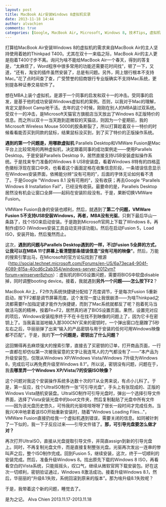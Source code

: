 ```yaml
---
layout: post
title: MacBook Air安装Windows 8虚拟机实录
date: 2013-11-18 14:44
author: alvachien
comments: true
categories: [Google, MacBook Air, Microsoft, Windows 8, 技术Tips, 虚拟机]
---
```

打算给MacBook Air安装Windows 8的虚拟机的需求来自MacBook Air的主人坚持使用着她的Thinkpad T400。尤其在双十一来临之际，MacBook Air的主人更是抱着T400寸步不离。询问为啥不能给MacBook Air一个春天，得到的答复是，“太麻烦了，Word程序中很多常用的功能还需要花时间找”，顿了一下，又道，“还有，淘宝的插件虽然安装了，总是有问题。另外，网上银行根本不支持Mac。”花了点时间查了查，广受赞誉的招商银行专业版确实不支持Mac系统，更别提各种证券交易软件了。

想在MBA上装个虚拟机，是源于一个同事的启发和双十一的冲击。受同事的启发，是基于他的成功安装Windows虚拟机的案例。否则，以我对于Mac的理解，肯定又是Boot Camp地干活。去年的这个时候，刚刚在别人的MBA装过双系统。受双十一的冲击，是Microsoft天猫官方旗舰店当天放出了Windows 8正版特价的信息。而之所以双十一当天跑到逛微软的天猫店，则因为一个星期前，我的Microsoft Wireless Mouse 5000的胶条断裂了，所以打算趁着双十一特价的时候看看能否买到同款的鼠标，结果鼠标没买到，到了买了特价的正版操作系统。

**遇到的第一个问题是，用哪款虚拟机**
Parallels Desktop和VMWare Fusion是Mac平台上比较常用的两种虚拟机，决定跟着同事的成功案例走——使用Parallels Desktop。于是安装Parallels Desktop 9，居然直接支持USB安装虚拟操作系统。于是找来专门准备的Windows 8 USB安装盘，看着Windows 8特有的四格蓝色徽标浮现在窗口中央，也看着这个画面定格在收集信息阶段，一条错误信息显示在Windows安装界面，依稀能分辨“没有可用的”，后面的字体无论如何看不清了。于是Google "Windows 8.1 没有可用的"，没有收获；再去Google “Parallels Windows 8 Installation Fail”，已经没有收获。最要命的是，Parallels Desktop居然没有机会让窗口全屏——起码在安装阶段没有。于是，果断切换VMWare Fusion。

VMWare Fusion自身的安装也顺利，然后，就遇到了**第二个问题，VMWare Fusion 5不支持USB安装Windows，再者，MBA没有光驱**。只剩下最后华山一条路了，找个ISO来启动安装。于是跑到Microsoft官网上下载了Windows 8，再制作成ISO (Windows安装工具自动支持该功能)。然后在启动Fusion 5，Load ISO，安装开始，然后戛然而止。

这次，**遇到的问题与Parallels Desktop遇到的一样，不过Fusion 5全屏的方式，让我可以在MBA 11寸屏幕上看清楚那条错误信息“没有可用的映像”**。然后，万能的搜索引擎出马，在Microsoft的官方论坛找到了根源（<a href="http://social.technet.microsoft.com/Forums/en-US/6a73eca4-904f-4089-815a-40cd6c2ab354/windows-server-2012vm?forum=winserver8zhcn">http://social.technet.microsoft.com/Forums/en-US/6a73eca4-904f-4089-815a-40cd6c2ab354/windows-server-2012vm?forum=winserver8zhcn</a>）：虚拟机的BIOS设置问题，需要将BIOS中软盘disable掉，同时调整booting device。接着，我就遇到**另外一个问题——怎么按下F2**？

MacBook Air上，F2作为系统快捷键分配给了亮度调节，于是每次Fusion 5重新启动，按下F2都是调节屏幕亮度。这个发现一度让我很崩溃——为啥Thinkpad之流都需要Fn加指定键才能作为快捷键，而到了Mac系统就都反了呢？抱着死马当做活马医的精神，按着Fn+F2，居然真的进了BIOS设置页面。果然，设置完对应的项后，Windows安装程序终于不在卡在找不到映像的问题上了，因为它卡在密钥上了。当我喜滋滋地输入那300CNY买来的密钥时，一个弹出窗口在磨蹭了5秒左右之后，华丽丽弹了出来“输入的产品密钥与用于安装的任何可用Windows映像都不匹配”。于是，我的**下一个问题是，密钥出了什么问题？**

这回懒得再去麻烦强大的搜索引擎，直接去了买密钥的订单，打开商品页面，一行一直都在却仿似第一次被我留意的文字让我连骂人的力气都没有了——“本产品为升级安装包，仅限从Windows XP/Windows Vista/Windows 7升级为Windows 8，完成后可以再免费升级至Windows 8.1”。所以说，密钥没有问题，问题在于，我**去哪里弄一个Windows XP/Vista/7的安装ISO映像？**

这个问题对我这个安装操作系统多达数十次的IT从业男来说，有点小儿科了。于是，第一反应，找个UltraISO制作一张“可引导光盘”，手头上有张现成的、正版的Windows Vista随机安装盘。UltraISO制作可引导光盘时，弹出一个选择引导文件界面，选择了Vista安装光盘中的boot文件夹，然后复制黏贴了光盘中所有文件——因为该光盘历史悠久，可怜我的光驱吱吱呀呀了很长一段时间才完成任务。当我兴冲冲地拿着该ISO开始重新安装时，随着"Windows Loading Files..."，VMWare Fusion直接扔给我一个虚拟机遇到错误，需要关闭的信息。如同被针刺了一下似的，我一下子反应过来——引导文件错了。**那，可引导光盘要怎么做才对？**

再次打开UltraISO，直接从光盘提取引导文件，并简直assign到新的引导光盘上。同时，不再复制光盘文件，而是直接复制整张光盘。光驱再次发出一连串的惨叫声之后，整个ISO制作完成。回到Fusion 5，继续安装，这次，终于一切顺利的安装完成。然后，准备升级Windows 8。找出原先下载的Windows 8 ISO，再看看空白的Vista系统，只能摇摇头，叹口气，继续从微软官网下载安装包。好在这次一切顺利，密钥验证通过，Windows 8激活成功。接着升级Windows 8.1，然后，华丽丽的“升级8.1失败，系统回滚到原来的版本”。那为啥升级8.1失败呢？

于是，我带着这个新的问题，睡觉去了。

是为之记。
Alva Chien
2013.11.17-2013.11.18
